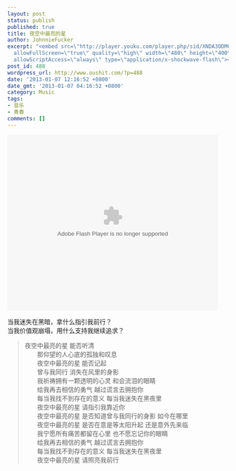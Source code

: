 ```yaml
---
layout: post
status: publish
published: true
title: 夜空中最亮的星
author: JohnnieFucker
excerpt: "<embed src=\"http://player.youku.com/player.php/sid/XNDA3ODM0NTM2/v.swf\"
  allowFullScreen=\"true\" quality=\"high\" width=\"480\" height=\"400\" align=\"middle\"
  allowScriptAccess=\"always\" type=\"application/x-shockwave-flash\"></embed>\r\n\r\n当我迷失在黑暗，拿什么指引我前行？\r\n当我价值观崩塌，用什么支持我继续追求？\r\n"
post_id: 488
wordpress_url: http://www.oushit.com/?p=488
date: '2013-01-07 12:16:52 +0800'
date_gmt: '2013-01-07 04:16:52 +0800'
category: Music
tags:
- 音乐
- 青春
comments: []
---
```

<p><embed src="http://player.youku.com/player.php/sid/XNDA3ODM0NTM2/v.swf" allowFullScreen="true" quality="high" width="480" height="400" align="middle" allowScriptAccess="always" type="application/x-shockwave-flash"></embed></p>
<p>当我迷失在黑暗，拿什么指引我前行？<br />
当我价值观崩塌，用什么支持我继续追求？<br />
<!--break--><a id="more-488"></a></p>
<blockquote><p>
      夜空中最亮的星 能否听清<br />
　　那仰望的人心底的孤独和叹息<br />
　　夜空中最亮的星 能否记起<br />
　　曾与我同行 消失在风里的身影<br />
　　我祈祷拥有一颗透明的心灵 和会流泪的眼睛<br />
　　给我再去相信的勇气 越过谎言去拥抱你<br />
　　每当我找不到存在的意义 每当我迷失在黑夜里<br />
　　夜空中最亮的星 请指引我靠近你<br />
　　夜空中最亮的星 是否知道曾与我同行的身影 如今在哪里<br />
　　夜空中最亮的星 是否在意是等太阳升起 还是意外先来临<br />
　　我宁愿所有痛苦都留在心里 也不愿忘记你的眼睛<br />
　　给我再去相信的勇气 越过谎言去拥抱你<br />
　　每当我找不到存在的意义 每当我迷失在黑夜里<br />
　　夜空中最亮的星 请照亮我前行
</p></blockquote>
